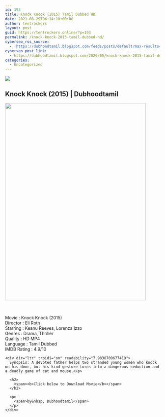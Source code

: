 ```yaml
---
id: 193
title: Knock Knock (2015) Tamil Dubbed HD
date: 2021-08-29T06:14:10+00:00
author: tentrockers
layout: post
guid: https://tentrockers.online/?p=193
permalink: /knock-knock-2015-tamil-dubbed-hd/
cyberseo_rss_source:
  - 'https://dubhoodtamil.blogspot.com/feeds/posts/default?max-results=150&start-index=301'
cyberseo_post_link:
  - https://dubhoodtamil.blogspot.com/2020/05/knock-knock-2015-tamil-dubbed-hd.html
categories:
  - Uncategorized
---
```

<div class="media_block">
  <img src="https://1.bp.blogspot.com/-DaOrgtrVkHg/XswCMuigCtI/AAAAAAAABQY/YYSRnMyPhm0JuvHrGwXgpSLU7MK4ect3ACNcBGAsYHQ/s72-c/images%2B%252858%2529.jpeg" class="media_thumbnail" />
</div>

<div dir="ltr" trbidi="on">
  <h2>
    <span>Knock Knock (2015) | Dubhoodtamil</span>
  </h2>
  
  <div class="separator">
    <a href="https://1.bp.blogspot.com/-DaOrgtrVkHg/XswCMuigCtI/AAAAAAAABQY/YYSRnMyPhm0JuvHrGwXgpSLU7MK4ect3ACNcBGAsYHQ/s1600/images%2B%252858%2529.jpeg"><img loading="lazy" border="0" data-original-height="654" data-original-width="469" height="640" src="https://1.bp.blogspot.com/-DaOrgtrVkHg/XswCMuigCtI/AAAAAAAABQY/YYSRnMyPhm0JuvHrGwXgpSLU7MK4ect3ACNcBGAsYHQ/s640/images%2B%252858%2529.jpeg" width="458" /></a>
  </div>
  
  <p>
    <span face="&quot;trebuchet ms&quot; , sans-serif"><br /></span><br /> <span face="&quot;trebuchet ms&quot; , sans-serif">Movie : Knock Knock (2015)</span><br /><span face="&quot;trebuchet ms&quot; , sans-serif">Director : Eli Roth</span><br /><span face="&quot;trebuchet ms&quot; , sans-serif">Starring : Keanu Reeves, Lorenza Izzo</span><br /><span face="&quot;trebuchet ms&quot; , sans-serif">Genres : Drama, Thriller</span><br /><span face="&quot;trebuchet ms&quot; , sans-serif">Quality : HD MP4</span><br /><span face="&quot;trebuchet ms&quot; , sans-serif">Language : Tamil Dubbed</span><br /><span face="&quot;trebuchet ms&quot; , sans-serif">IMDB Rating : 4.9/10</span></div> 
    
    <div dir="ltr" trbidi="on" readability="7.9838709677419">
      Synopsis: A devoted father helps two stranded young women who knock on his door, but his kind gesture turns into a dangerous seduction and a deadly game of cat and mouse.</p> 
      
      <h2>
        <span><b>Click below to Download Movie</b></span>
      </h2>
      
      <p>
        <span>by&nbsp; Dubhoodtamil</span>
      </p>
    </div>